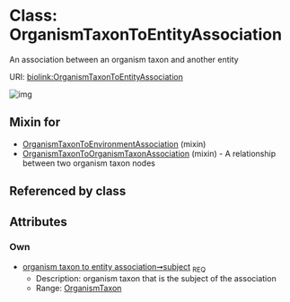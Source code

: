 
# Class: OrganismTaxonToEntityAssociation


An association between an organism taxon and another entity

URI: [biolink:OrganismTaxonToEntityAssociation](https://w3id.org/biolink/vocab/OrganismTaxonToEntityAssociation)


![img](http://yuml.me/diagram/nofunky;dir:TB/class/[OrganismTaxon]<subject%201..1-%20[OrganismTaxonToEntityAssociation],[OrganismTaxonToOrganismTaxonAssociation]uses%20-.->[OrganismTaxonToEntityAssociation],[OrganismTaxonToEnvironmentAssociation]uses%20-.->[OrganismTaxonToEntityAssociation],[OrganismTaxonToOrganismTaxonAssociation],[OrganismTaxonToEnvironmentAssociation],[OrganismTaxon])

## Mixin for

 * [OrganismTaxonToEnvironmentAssociation](OrganismTaxonToEnvironmentAssociation.md) (mixin) 
 * [OrganismTaxonToOrganismTaxonAssociation](OrganismTaxonToOrganismTaxonAssociation.md) (mixin)  - A relationship between two organism taxon nodes

## Referenced by class


## Attributes


### Own

 * [organism taxon to entity association➞subject](organism_taxon_to_entity_association_subject.md)  <sub>REQ</sub>
     * Description: organism taxon that is the subject of the association
     * Range: [OrganismTaxon](OrganismTaxon.md)
